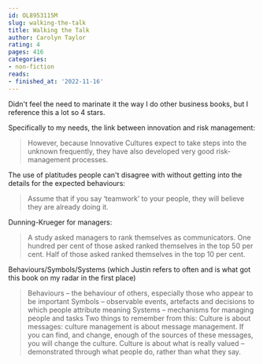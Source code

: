 ```yaml
---
id: OL8953115M
slug: walking-the-talk
title: Walking the Talk
author: Carolyn Taylor
rating: 4
pages: 416
categories:
- non-fiction
reads:
- finished_at: '2022-11-16'
---
```

Didn't feel the need to marinate it the way I do other business books, but I reference this a lot so 4 stars.

Specifically to my needs, the link between innovation and risk management:

> However, because Innovative Cultures expect to take steps into the unknown frequently, they have also developed very good risk-management processes.

The use of platitudes people can't disagree with without getting into the details for the expected behaviours:

> Assume that if you say ‘teamwork’ to your people, they will believe they are already doing it.

Dunning-Krueger for managers:

> A study asked managers to rank themselves as communicators. One hundred per cent of those asked ranked themselves in the top 50 per cent. Half of those asked ranked themselves in the top 10 per cent.

Behaviours/Symbols/Systems (which Justin refers to often and is what got this book on my radar in the first place)

> Behaviours – the behaviour of others, especially those who appear to be important Symbols – observable events, artefacts and decisions to which people attribute meaning Systems – mechanisms for managing people and tasks Two things to remember from this: Culture is about messages: culture management is about message management. If you can find, and change, enough of the sources of these messages, you will change the culture. Culture is about what is really valued – demonstrated through what people do, rather than what they say.


